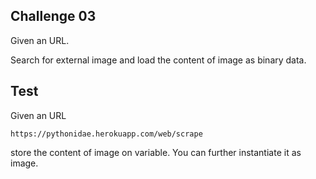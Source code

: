 ## Challenge 03

Given an URL.

Search for external image and load the content of image as binary data.

## Test

Given an URL

```
https://pythonidae.herokuapp.com/web/scrape
```

store the content of image on variable. You can further instantiate it as image.